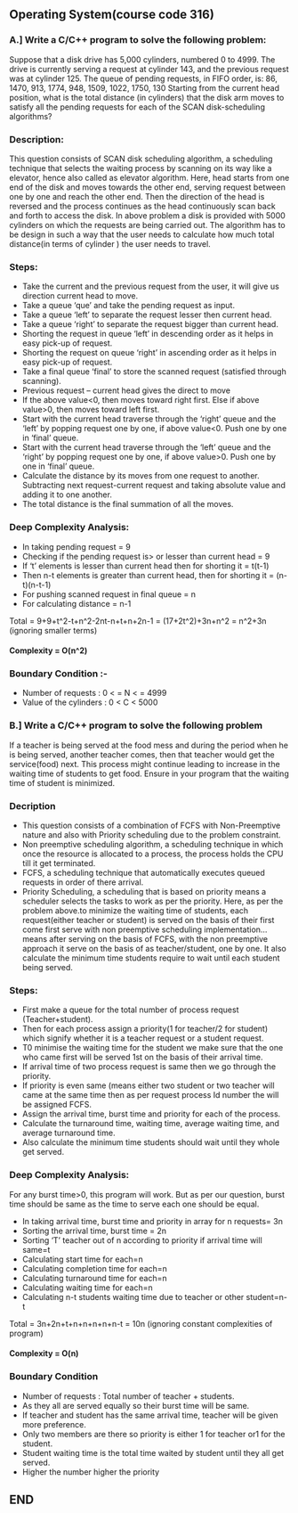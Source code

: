 ## Operating System(course code 316)

### A.] Write a C/C++ program to solve the following problem:
Suppose that a disk drive has 5,000 cylinders, numbered 0 to 4999. The drive is currently serving a request at cylinder 143, and the previous request was at cylinder 125. The queue of pending requests, in FIFO 
order, is: 
86, 1470, 913, 1774, 948, 1509, 1022, 1750, 130 
Starting from the current head position, what is the total distance (in cylinders) that the disk arm moves to satisfy all the pending requests for each of the SCAN disk-scheduling algorithms?
### Description:
This question consists of SCAN disk scheduling algorithm, a scheduling technique that selects the waiting process by scanning on its way like a elevator, hence also called as elevator algorithm. Here, head starts from one end of the disk and moves towards the other end, serving request between one by one and reach the other end. Then the direction of the head is reversed and the process continues as the head continuously scan back and forth to access the disk. In above problem a disk is provided with 5000 cylinders on which the requests are being carried out. The algorithm has to be design in such a way that the user needs to calculate how much total distance(in terms of cylinder ) the user needs to travel.
### Steps:
- Take the current and the previous request from the user, it will give us direction current head to move.
- Take a queue ‘que’ and take the pending request as input.
- Take a queue ‘left’ to separate the request lesser then current head.
- Take a queue ‘right’ to separate the request bigger than current head.
- Shorting the request in queue ‘left’ in descending order as it helps in easy pick-up of request.
- Shorting the request on queue ‘right’ in ascending order as it helps in easy pick-up of request.
- Take a final queue ‘final’ to store the scanned request (satisfied through scanning).
- Previous request – current head gives the direct to move
- If the above value<0, then moves toward right first. Else if above value>0, then moves toward left first.
- Start with the current head traverse through the ‘right’ queue and the ‘left’ by popping request one by one, if above value<0. Push one by one in ‘final’ queue.
- Start with the current head traverse through the ‘left’ queue and the ‘right’ by popping request one by one, if above value>0. Push one by one in ‘final’ queue.
- Calculate the distance by its moves from one request to another. Subtracting next request-current request and taking absolute value and adding it to one another.
- The total distance is the final summation of all the moves.
### Deep Complexity Analysis: 
- In taking pending request = 9
- Checking if the pending request is> or lesser than current head = 9
- If ‘t’ elements is lesser than current head then for shorting it = t(t-1)
- Then n-t elements is greater than current head, then for shorting it = (n-t)(n-t-1)
- For pushing scanned request in final queue = n
- For calculating distance = n-1

 Total = 9+9+t^2-t+n^2-2nt-n+t+n+2n-1 = (17+2t^2)+3n+n^2 = n^2+3n (ignoring smaller terms)
#### Complexity = O(n^2)
### Boundary Condition :-
- Number of requests : 0 < = N < = 4999
- Value of the cylinders : 0 < C < 5000

### B.] Write a C/C++ program to solve the following problem
If a teacher is being served at the food mess and during the period when he is being served, another teacher comes, then that teacher would get the service(food) next. This process might continue leading to increase in the waiting time of students to get food. Ensure in your program that the waiting time of student is minimized.
### Decription
- This question consists of a combination of FCFS with Non-Preemptive nature and also with Priority scheduling due to the problem constraint. 
- Non preemptive scheduling algorithm, a scheduling technique in which once the resource is allocated to a process, the process holds the CPU till it get terminated.
- FCFS, a scheduling technique that automatically executes queued requests in order of there arrival.
- Priority Scheduling, a scheduling that is based on priority means a scheduler selects the tasks to work as per the priority.
Here, as per the problem above.to minimize the waiting time of students, each request(either teacher or student) is served on the basis of their first come first serve with non preemptive scheduling implementation…means after serving on the basis of FCFS, with the non preemptive approach it serve on the basis of as teacher/student, one by one. It also calculate the minimum time students require to wait until each student being served.
### Steps:
- First make a queue for the total number of process request (Teacher+student).
- Then for each process assign a priority(1 for teacher/2 for student) which signify whether it is a teacher request or a student request.
- T0 minimise the waiting time for the student we make sure that the one who came first will be served 1st on the basis of their arrival time.
- If arrival time of two process request is same then we go through the priority.
- If priority is even same (means either two student or two teacher will came at the same time then as per request process Id number the will be assigned FCFS.
- Assign the arrival time, burst time and priority for each of the process.
- Calculate the turnaround time, waiting time, average waiting time, and average turnaround time.
- Also calculate the minimum time students should wait until they whole get served.
### Deep Complexity Analysis:
For any burst time>0, this program will work. But as per our question, burst time should be same as the time to serve each one should be equal.
- In taking arrival time, burst time and priority in array for n requests= 3n
- Sorting the arrival time, burst time = 2n
- Sorting ‘T’ teacher out of n according to priority if arrival time will same=t
- Calculating start time for each=n
- Calculating completion time for each=n
- Calculating turnaround time for each=n
- Calculating waiting time for each=n
- Calculating n-t students waiting time due to teacher or other student=n-t

Total = 3n+2n+t+n+n+n+n+n-t = 10n (ignoring constant complexities of program)
#### Complexity = O(n)
### Boundary Condition
- Number of requests : Total number of teacher + students.
- As they all are served equally so their burst time will be same.
- If teacher and student has the same arrival time, teacher will be given more preference.
- Only two members are there so priority is either 1 for teacher or1 for the student.
- Student waiting time is the total time waited by student until they all get served.
- Higher the number higher the priority

## END


